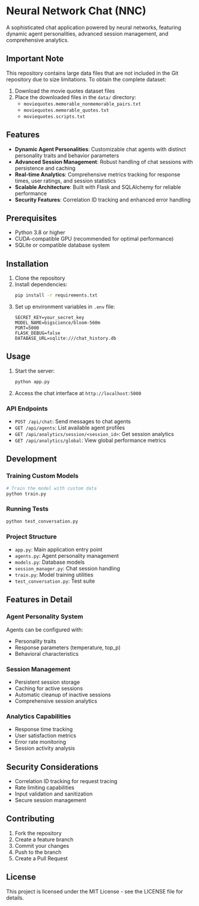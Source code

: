 # Neural Network Chat (NNC)

A sophisticated chat application powered by neural networks, featuring dynamic agent personalities, advanced session management, and comprehensive analytics.

## Important Note

This repository contains large data files that are not included in the Git repository due to size limitations. To obtain the complete dataset:

1. Download the movie quotes dataset files 
2. Place the downloaded files in the `data/` directory:
   - `moviequotes.memorable_nonmemorable_pairs.txt`
   - `moviequotes.memorable_quotes.txt`
   - `moviequotes.scripts.txt`

## Features

- **Dynamic Agent Personalities**: Customizable chat agents with distinct personality traits and behavior parameters
- **Advanced Session Management**: Robust handling of chat sessions with persistence and caching
- **Real-time Analytics**: Comprehensive metrics tracking for response times, user ratings, and session statistics
- **Scalable Architecture**: Built with Flask and SQLAlchemy for reliable performance
- **Security Features**: Correlation ID tracking and enhanced error handling

## Prerequisites

- Python 3.8 or higher
- CUDA-compatible GPU (recommended for optimal performance)
- SQLite or compatible database system

## Installation

1. Clone the repository
2. Install dependencies:
   ```bash
   pip install -r requirements.txt
   ```
3. Set up environment variables in `.env` file:
   ```env
   SECRET_KEY=your_secret_key
   MODEL_NAME=bigscience/bloom-560m
   PORT=5000
   FLASK_DEBUG=false
   DATABASE_URL=sqlite:///chat_history.db
   ```

## Usage

1. Start the server:
   ```bash
   python app.py
   ```
2. Access the chat interface at `http://localhost:5000`

### API Endpoints

- `POST /api/chat`: Send messages to chat agents
- `GET /api/agents`: List available agent profiles
- `GET /api/analytics/session/<session_id>`: Get session analytics
- `GET /api/analytics/global`: View global performance metrics

## Development

### Training Custom Models

```bash
# Train the model with custom data
python train.py
```

### Running Tests

```bash
python test_conversation.py
```

### Project Structure

- `app.py`: Main application entry point
- `agents.py`: Agent personality management
- `models.py`: Database models
- `session_manager.py`: Chat session handling
- `train.py`: Model training utilities
- `test_conversation.py`: Test suite

## Features in Detail

### Agent Personality System

Agents can be configured with:
- Personality traits
- Response parameters (temperature, top_p)
- Behavioral characteristics

### Session Management

- Persistent session storage
- Caching for active sessions
- Automatic cleanup of inactive sessions
- Comprehensive session analytics

### Analytics Capabilities

- Response time tracking
- User satisfaction metrics
- Error rate monitoring
- Session activity analysis

## Security Considerations

- Correlation ID tracking for request tracing
- Rate limiting capabilities
- Input validation and sanitization
- Secure session management

## Contributing

1. Fork the repository
2. Create a feature branch
3. Commit your changes
4. Push to the branch
5. Create a Pull Request

## License

This project is licensed under the MIT License - see the LICENSE file for details.
